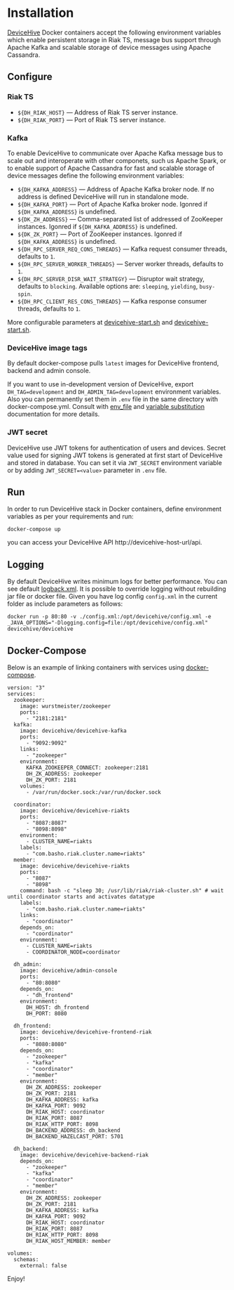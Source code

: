 # Installation
[DeviceHive](https://github.com/devicehive/devicehive-java-server) Docker containers accept the following environment variables which enable persistent storage in Riak TS, message bus support through Apache Kafka and scalable storage of device messages using Apache Cassandra.

## Configure 
### Riak TS
* ```${DH_RIAK_HOST}``` — Address of Riak TS server instance. 
* ```${DH_RIAK_PORT}``` — Port of Riak TS server instance.

### Kafka
To enable DeviceHive to communicate over Apache Kafka message bus to scale out and interoperate with other componets, such us Apache Spark, or to enable support of Apache Cassandra for fast and scalable storage of device messages define the following environment variables:
* ```${DH_KAFKA_ADDRESS}``` — Address of Apache Kafka broker node. If no address is defined DeviceHive will run in standalone mode.
* ```${DH_KAFKA_PORT}``` — Port of Apache Kafka broker node. Igonred if ```${DH_KAFKA_ADDRESS}``` is undefined.
* ```${DK_ZH_ADDRESS}``` — Comma-separated list of addressed of ZooKeeper instances. Igonred if ```${DH_KAFKA_ADDRESS}``` is undefined.
* ```${DK_ZK_PORT}``` — Port of ZooKeeper instances. Igonred if ```${DH_KAFKA_ADDRESS}``` is undefined.
* ```${DH_RPC_SERVER_REQ_CONS_THREADS}``` — Kafka request consumer threads, defaults to ```1```.
* ```${DH_RPC_SERVER_WORKER_THREADS}``` — Server worker threads, defaults to ```1```.
* ```${DH_RPC_SERVER_DISR_WAIT_STRATEGY}``` — Disruptor wait strategy, defaults to ```blocking```. Available options are: ```sleeping```, ```yielding```, ```busy-spin```.
* ```${DH_RPC_CLIENT_RES_CONS_THREADS}``` — Kafka response consumer threads, defaults to ```1```.

More configurable parameters at [devicehive-start.sh](devicehive-frontend/devicehive-start.sh) and [devicehive-start.sh](devicehive-backend/devicehive-start.sh).

### DeviceHive image tags
By default docker-compose pulls `latest` images for DeviceHive frontend, backend and admin console.

If you want to use in-development version of DeviceHive, export `DH_TAG=development` and `DH_ADMIN_TAG=development` environment variables. Also you can permanently set them in `.env` file in the same directory with docker-compose.yml. Consult with [env_file](https://docs.docker.com/compose/compose-file/#env_file) and [variable substitution](https://docs.docker.com/compose/compose-file/#variable-substitution) documentation for more details.

### JWT secret
DeviceHive use JWT tokens for authentication of users and devices. Secret value used for signing JWT tokens is generated at first start of DeviceHive and stored in database. You can set it via `JWT_SECRET` environment variable or by adding `JWT_SECRET=<value>` parameter in `.env` file.

## Run
In order to run DeviceHive stack in Docker containers, define environment variables as per your requirements and run:
```
docker-compose up
```
you can access your DeviceHive API http://devicehive-host-url/api. 


## Logging
By default DeviceHive writes minimum logs for better performance. You can see default [logback.xml](https://github.com/devicehive/devicehive-java-server/blob/development/src/main/resources/logback.xml).
It is possible to override logging without rebuilding jar file or docker file. Given you have log config `config.xml` in the current folder as include parameters as follows:
```
docker run -p 80:80 -v ./config.xml:/opt/devicehive/config.xml -e _JAVA_OPTIONS="-Dlogging.config=file:/opt/devicehive/config.xml" devicehive/devicehive
```

## Docker-Compose

Below is an example of linking containers with services using [docker-compose](https://docs.docker.com/compose/compose-file/#version-3).
```
version: "3"
services:
  zookeeper:
    image: wurstmeister/zookeeper
    ports:
      - "2181:2181"
  kafka:
    image: devicehive/devicehive-kafka
    ports:
      - "9092:9092"
    links:
      - "zookeeper"
    environment:
      KAFKA_ZOOKEEPER_CONNECT: zookeeper:2181
      DH_ZK_ADDRESS: zookeeper
      DH_ZK_PORT: 2181
    volumes:
      - /var/run/docker.sock:/var/run/docker.sock
 
  coordinator:
    image: devicehive/devicehive-riakts
    ports:
      - "8087:8087"
      - "8098:8098"
    environment:
      - CLUSTER_NAME=riakts
    labels:
      - "com.basho.riak.cluster.name=riakts"
  member:
    image: devicehive/devicehive-riakts
    ports:
      - "8087"
      - "8098"
    command: bash -c "sleep 30; /usr/lib/riak/riak-cluster.sh" # wait until coordinator starts and activates datatype
    labels:  
      - "com.basho.riak.cluster.name=riakts"
    links:
      - "coordinator"
    depends_on:
      - "coordinator"
    environment:
      - CLUSTER_NAME=riakts
      - COORDINATOR_NODE=coordinator
  
  dh_admin:
    image: devicehive/admin-console
    ports:
      - "80:8080"
    depends_on:
      - "dh_frontend"
    environment:
      DH_HOST: dh_frontend
      DH_PORT: 8080

  dh_frontend:
    image: devicehive/devicehive-frontend-riak
    ports:
      - "8080:8080"
    depends_on:
      - "zookeeper"
      - "kafka"
      - "coordinator"
      - "member"
    environment:
      DH_ZK_ADDRESS: zookeeper
      DH_ZK_PORT: 2181
      DH_KAFKA_ADDRESS: kafka
      DH_KAFKA_PORT: 9092
      DH_RIAK_HOST: coordinator
      DH_RIAK_PORT: 8087
      DH_RIAK_HTTP_PORT: 8098
      DH_BACKEND_ADDRESS: dh_backend
      DH_BACKEND_HAZELCAST_PORT: 5701

  dh_backend:
    image: devicehive/devicehive-backend-riak
    depends_on:
      - "zookeeper"
      - "kafka"
      - "coordinator"
      - "member"
    environment:
      DH_ZK_ADDRESS: zookeeper
      DH_ZK_PORT: 2181
      DH_KAFKA_ADDRESS: kafka
      DH_KAFKA_PORT: 9092
      DH_RIAK_HOST: coordinator
      DH_RIAK_PORT: 8087
      DH_RIAK_HTTP_PORT: 8098
      DH_RIAK_HOST_MEMBER: member

volumes:
  schemas:
    external: false
```

Enjoy!

